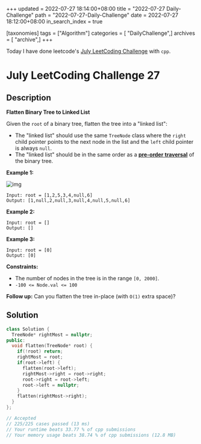 +++
updated = 2022-07-27 18:14:00+08:00
title = "2022-07-27 Daily-Challenge"
path = "2022-07-27-Daily-Challenge"
date = 2022-07-27 18:12:00+08:00
in_search_index = true

[taxonomies]
tags = ["Algorithm"]
categories = [ "DailyChallenge",]
archives = [ "archive",]
+++

Today I have done leetcode's [July LeetCoding Challenge](https://leetcode.com/problems/flatten-binary-tree-to-linked-list/) with `cpp`.

<!-- more -->

# July LeetCoding Challenge 27

## Description

**Flatten Binary Tree to Linked List**

Given the `root` of a binary tree, flatten the tree into a "linked list":

- The "linked list" should use the same `TreeNode` class where the `right` child pointer points to the next node in the list and the `left` child pointer is always `null`.
- The "linked list" should be in the same order as a [**pre-order** **traversal**](https://en.wikipedia.org/wiki/Tree_traversal#Pre-order,_NLR) of the binary tree.

 

**Example 1:**

![img](https://assets.leetcode.com/uploads/2021/01/14/flaten.jpg)

```
Input: root = [1,2,5,3,4,null,6]
Output: [1,null,2,null,3,null,4,null,5,null,6]
```

**Example 2:**

```
Input: root = []
Output: []
```

**Example 3:**

```
Input: root = [0]
Output: [0]
```

 

**Constraints:**

- The number of nodes in the tree is in the range `[0, 2000]`.
- `-100 <= Node.val <= 100`

 

**Follow up:** Can you flatten the tree in-place (with `O(1)` extra space)?

## Solution

``` cpp
class Solution {
  TreeNode* rightMost = nullptr;
public:
  void flatten(TreeNode* root) {
    if(!root) return;
    rightMost = root;
    if(root->left) {
      flatten(root->left);
      rightMost->right = root->right;
      root->right = root->left;
      root->left = nullptr;
    }
    flatten(rightMost->right);
  }
};

// Accepted
// 225/225 cases passed (13 ms)
// Your runtime beats 33.77 % of cpp submissions
// Your memory usage beats 38.74 % of cpp submissions (12.8 MB)
```
